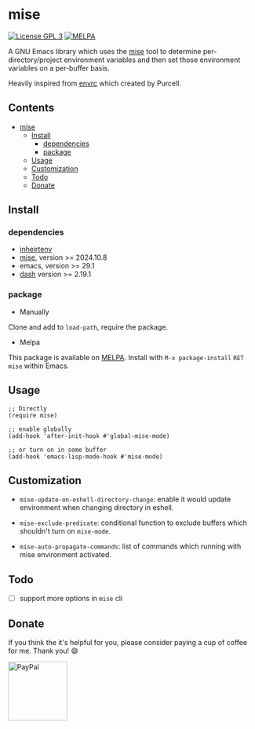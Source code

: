 # mise

[![License GPL 3](https://img.shields.io/badge/license-GPL_3-green.svg?style=flat)](LICENSE)
[![MELPA](http://melpa.org/packages/mise-badge.svg)](http://melpa.org/#mise)

A GNU Emacs library which uses the [mise][mise] tool
to determine per-directory/project environment variables and then set
those environment variables on a per-buffer basis.

Heavily inspired from [envrc][envrc] which created by Purcell.

<!-- markdown-toc start -->

## Contents

- [mise](#mise)
  - [Install](#install)
    - [dependencies](#dependencies)
    - [package](#package)
  - [Usage](#usage)
  - [Customization](#customization)
  - [Todo](#todo)
  - [Donate](#donate)

<!-- markdown-toc end -->

## Install

### dependencies

- [inheirtenv](https://github.com/purcell/inheritenv)
- [mise][mise], version >= 2024.10.8
- emacs, version >= 29.1
- [dash](https://github.com/magnars/dash.el) version >= 2.19.1

### package

- Manually

Clone and add to `load-path`, require the package.

- Melpa

This package is available on [MELPA]. Install with `M-x package-install` `RET` `mise` within Emacs.

## Usage

```elisp
;; Directly
(require mise)

;; enable globally
(add-hook 'after-init-hook #'global-mise-mode)

;; or turn on in some buffer
(add-hook 'emacs-lisp-mode-hook #'mise-mode)
```

## Customization

- `mise-update-on-eshell-directory-change`: enable it would update environment when changing directory in eshell.

- `mise-exclude-predicate`: conditional function to exclude buffers which shouldn't turn on `mise-mode`.

- `mise-auto-propagate-commands`: list of commands which running with mise environment activated.

## Todo

- [ ] support more options in `mise` cli

## Donate

If you think the it's helpful for you, please consider paying a cup of coffee
for me. Thank you! :smile:

<a href="https://paypal.me/liuyinz" target="_blank">
<img
src="https://www.paypalobjects.com/digitalassets/c/website/marketing/apac/C2/logos-buttons/optimize/44_Grey_PayPal_Pill_Button.png"
alt="PayPal" width="120" />
</a>

[melpa]: http://melpa.org/#/git-cliff
[mise]: https://mise.jdx.dev/
[envrc]: https://github.com/purcell/envrc
